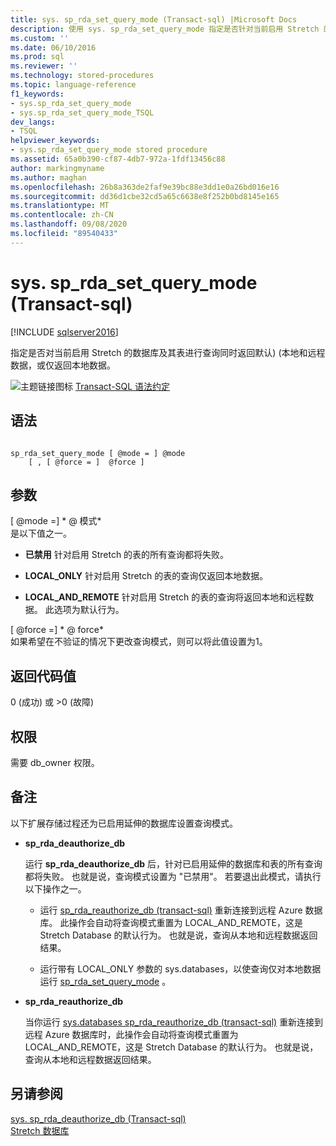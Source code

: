 ```yaml
---
title: sys. sp_rda_set_query_mode (Transact-sql) |Microsoft Docs
description: 使用 sys. sp_rda_set_query_mode 指定是否针对当前启用 Stretch 的数据库及其表的查询返回本地和远程数据或仅返回本地数据。
ms.custom: ''
ms.date: 06/10/2016
ms.prod: sql
ms.reviewer: ''
ms.technology: stored-procedures
ms.topic: language-reference
f1_keywords:
- sys.sp_rda_set_query_mode
- sys.sp_rda_set_query_mode_TSQL
dev_langs:
- TSQL
helpviewer_keywords:
- sys.sp_rda_set_query_mode stored procedure
ms.assetid: 65a0b390-cf87-4db7-972a-1fdf13456c88
author: markingmyname
ms.author: maghan
ms.openlocfilehash: 26b8a363de2faf9e39bc88e3dd1e0a26bd016e16
ms.sourcegitcommit: dd36d1cbe32cd5a65c6638e8f252b0bd8145e165
ms.translationtype: MT
ms.contentlocale: zh-CN
ms.lasthandoff: 09/08/2020
ms.locfileid: "89540433"
---
```

# <a name="syssp_rda_set_query_mode-transact-sql"></a>sys. sp_rda_set_query_mode (Transact-sql) 
[!INCLUDE [sqlserver2016](../../includes/applies-to-version/sqlserver2016.md)]

  指定是否对当前启用 Stretch 的数据库及其表进行查询同时返回默认)  (本地和远程数据，或仅返回本地数据。  
  
 ![主题链接图标](../../database-engine/configure-windows/media/topic-link.gif "“主题链接”图标") [Transact-SQL 语法约定](../../t-sql/language-elements/transact-sql-syntax-conventions-transact-sql.md)  
  
## <a name="syntax"></a>语法  
  
```  
  
sp_rda_set_query_mode [ @mode = ] @mode   
    [ , [ @force = ]  @force ]  
```  
  
## <a name="arguments"></a>参数  
 [ @mode =] * \@ 模式*  
 是以下值之一。  
  
-   **已禁用** 针对启用 Stretch 的表的所有查询都将失败。  
  
-   **LOCAL_ONLY** 针对启用 Stretch 的表的查询仅返回本地数据。  
  
-   **LOCAL_AND_REMOTE** 针对启用 Stretch 的表的查询将返回本地和远程数据。 此选项为默认行为。  
  
 [ @force =] * \@ force*  
 如果希望在不验证的情况下更改查询模式，则可以将此值设置为1。  
  
## <a name="return-code-values"></a>返回代码值  
 0 (成功) 或 >0 (故障)   
  
## <a name="permissions"></a>权限  
 需要 db_owner 权限。  
  
## <a name="remarks"></a>备注  
 以下扩展存储过程还为已启用延伸的数据库设置查询模式。  
  
-   **sp_rda_deauthorize_db**  
  
     运行 **sp_rda_deauthorize_db** 后，针对已启用延伸的数据库和表的所有查询都将失败。 也就是说，查询模式设置为 "已禁用"。 若要退出此模式，请执行以下操作之一。  
  
    -   运行 [sp_rda_reauthorize_db &#40;transact-sql&#41;](../../relational-databases/system-stored-procedures/sys-sp-rda-reauthorize-db-transact-sql.md) 重新连接到远程 Azure 数据库。 此操作会自动将查询模式重置为 LOCAL_AND_REMOTE，这是 Stretch Database 的默认行为。 也就是说，查询从本地和远程数据返回结果。  
  
    -   运行带有 LOCAL_ONLY 参数的 sys.databases，以使查询仅对本地数据运行 [sp_rda_set_query_mode](../../relational-databases/system-stored-procedures/sys-sp-rda-set-query-mode-transact-sql.md) 。  
  
-   **sp_rda_reauthorize_db**  
  
     当你运行 [sys.databases sp_rda_reauthorize_db &#40;transact-sql&#41;](../../relational-databases/system-stored-procedures/sys-sp-rda-reauthorize-db-transact-sql.md) 重新连接到远程 Azure 数据库时，此操作会自动将查询模式重置为 LOCAL_AND_REMOTE，这是 Stretch Database 的默认行为。 也就是说，查询从本地和远程数据返回结果。  
  
## <a name="see-also"></a>另请参阅  
 [sys. sp_rda_deauthorize_db &#40;Transact-sql&#41;](../../relational-databases/system-stored-procedures/sys-sp-rda-deauthorize-db-transact-sql.md)   
 [Stretch 数据库](../../sql-server/stretch-database/stretch-database.md)  
  
  
